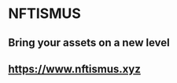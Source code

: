 # NFTISMUS 
<h2>Bring your assets on a new level<h2>

<a href="https://www.nftismus.xyz/">https://www.nftismus.xyz<a>